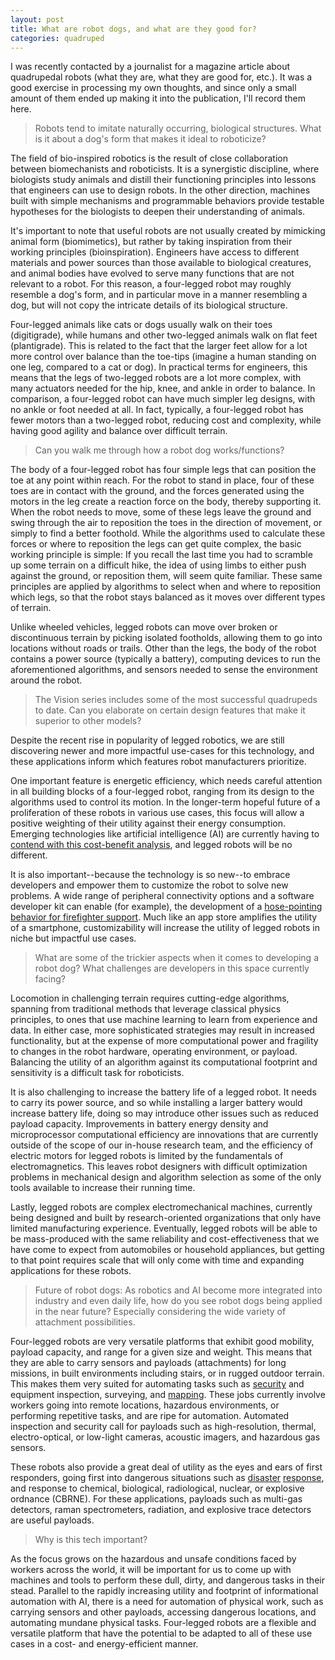 ```yaml
---
layout: post
title: What are robot dogs, and what are they good for?
categories: quadruped
---
```


I was recently contacted by a journalist for a magazine article about quadrupedal robots (what they are, what they are good for, etc.). It was a good exercise in processing my own thoughts, and since only a small amount of them ended up making it into the publication, I'll record them here.

> Robots tend to imitate naturally occurring, biological structures. What is it about a dog's form that makes it ideal to roboticize?

The field of bio-inspired robotics is the result of close collaboration between biomechanists and roboticists. It is a synergistic discipline, where biologists study animals and distill their functioning principles into lessons that engineers can use to design robots. In the other direction, machines built with simple mechanisms and programmable behaviors provide testable hypotheses for the biologists to deepen their understanding of animals.

It's important to note that useful robots are not usually created by mimicking animal form (biomimetics), but rather by taking inspiration from their working principles (bioinspiration). Engineers have access to different materials and power sources than those available to biological creatures, and animal bodies have evolved to serve many functions that are not relevant to a robot. For this reason, a four-legged robot may roughly resemble a dog's form, and in particular move in a manner resembling a dog, but will not copy the intricate details of its biological structure.

Four-legged animals like cats or dogs usually walk on their toes (digitigrade), while humans and other two-legged animals walk on flat feet (plantigrade). This is related to the fact that the larger feet allow for a lot more control over balance than the toe-tips (imagine a human standing on one leg, compared to a cat or dog). In practical terms for engineers, this means that the legs of two-legged robots are a lot more complex, with many actuators needed for the hip, knee, and ankle in order to balance. In comparison, a four-legged robot can have much simpler leg designs, with no ankle or foot needed at all. In fact, typically, a four-legged robot has fewer motors than a two-legged robot, reducing cost and complexity, while having good agility and balance over difficult terrain.

> Can you walk me through how a robot dog works/functions?

The body of a four-legged robot has four simple legs that can position the toe at any point within reach. For the robot to stand in place, four of these toes are in contact with the ground, and the forces generated using the motors in the leg create a reaction force on the body, thereby supporting it. When the robot needs to move, some of these legs leave the ground and swing through the air to reposition the toes in the direction of movement, or simply to find a better foothold. While the algorithms used to calculate these forces or where to reposition the legs can get quite complex, the basic working principle is simple: If you recall the last time you had to scramble up some terrain on a difficult hike, the idea of using limbs to either push against the ground, or reposition them, will seem quite familiar. These same principles are applied by algorithms to select when and where to reposition which legs, so that the robot stays balanced as it moves over different types of terrain.

Unlike wheeled vehicles, legged robots can move over broken or discontinuous terrain by picking isolated footholds, allowing them to go into locations without roads or trails.
Other than the legs, the body of the robot contains a power source (typically a battery), computing devices to run the aforementioned algorithms, and sensors needed to sense the environment around the robot.

> The Vision series includes some of the most successful quadrupeds to date. Can you elaborate on certain design features that make it superior to other models?

Despite the recent rise in popularity of legged robotics, we are still discovering newer and more impactful use-cases for this technology, and these applications inform which features robot manufacturers prioritize.

One important feature is energetic efficiency, which needs careful attention in all building blocks of a four-legged robot, ranging from its design to the algorithms used to control its motion. In the longer-term hopeful future of a proliferation of these robots in various use cases, this focus will allow a positive weighting of their utility against their energy consumption. Emerging technologies like artificial intelligence (AI) are currently having to [contend with this cost-benefit analysis](https://www.nature.com/articles/d41586-024-03408-z), and legged robots will be no different.

It is also important--because the technology is so new--to embrace developers and empower them to customize the robot to solve new problems. A wide range of peripheral connectivity options and a software developer kit can enable (for example), the development of a [hose-pointing behavior for firefighter support](https://www.instagram.com/p/DCHxxlOPjga/). Much like an app store amplifies the utility of a smartphone, customizability will increase the utility of legged robots in niche but impactful use cases.

> What are some of the trickier aspects when it comes to developing a robot dog? What challenges are developers in this space currently facing?

Locomotion in challenging terrain requires cutting-edge algorithms, spanning from traditional methods that leverage classical physics principles, to ones that use machine learning to learn from experience and data. In either case, more sophisticated strategies may result in increased functionality, but at the expense of more computational power and fragility to changes in the robot hardware, operating environment, or payload. Balancing the utility of an algorithm against its computational footprint and sensitivity is a difficult task for roboticists.

It is also challenging to increase the battery life of a legged robot. It needs to carry its power source, and so while installing a larger battery would increase battery life, doing so may introduce other issues such as reduced payload capacity. Improvements in battery energy density and microprocessor computational efficiency are innovations that are currently outside of the scope of our in-house research team, and the efficiency of electric motors for legged robots is  limited by the fundamentals of electromagnetics. This leaves robot designers with difficult optimization problems in mechanical design and algorithm selection as some of the only tools available to increase their running time.

Lastly, legged robots are complex electromechanical machines, currently being designed and built by research-oriented organizations that only have limited manufacturing experience. Eventually, legged robots will be able to be mass-produced with the same reliability and cost-effectiveness that we have come to expect from automobiles or household appliances, but getting to that point requires scale that will only come with time and expanding applications for these robots.

> Future of robot dogs: As robotics and AI become more integrated into industry and even daily life, how do you see robot dogs being applied in the near future? Especially considering the wide variety of attachment possibilities.

Four-legged robots are very versatile platforms that exhibit good mobility, payload capacity, and range for a given size and weight. This means that they are able to carry sensors and payloads (attachments) for long missions, in built environments including stairs, or in rugged outdoor terrain. This makes them very suited for automating tasks such as [security](https://www.tyndall.af.mil/News/Article-Display/Article/2550793/tyndall-brings-in-the-big-dogs/) and equipment inspection, surveying, and [mapping](https://youtu.be/vpVlX1z4sFs?si=J7DdRv9tut0Z1S82). These jobs currently involve workers going into remote locations, hazardous environments, or performing repetitive tasks, and are ripe for automation. Automated inspection and security call for payloads such as high-resolution, thermal, electro-optical, or low-light cameras, acoustic imagers, and hazardous gas sensors.

These robots also provide a great deal of utility as the eyes and ears of first responders, going first into dangerous situations such as [disaster](https://www.overtdefense.com/2024/01/19/japans-ground-self-defense-force-deploys-robot-dogs-to-aid-earthquake-relief-efforts/) [response](https://www.cincinnati.com/story/news/2024/11/10/daniel-carter-beard-bridge-fire-odot-uses-robodog-to-assess-damage/76126394007/), and response to chemical, biological, radiological, nuclear, or explosive ordnance (CBRNE). For these applications, payloads such as multi-gas detectors, raman spectrometers, radiation, and explosive trace detectors are useful payloads.

> Why is this tech important?

As the focus grows on the hazardous and unsafe conditions faced by workers across the world, it will be important for us to come up with machines and tools to perform these dull, dirty, and dangerous tasks in their stead. Parallel to the rapidly increasing utility and footprint of informational automation with AI, there is a need for automation of physical work, such as carrying sensors and other payloads, accessing dangerous locations, and automating mundane physical tasks. Four-legged robots are a flexible and versatile platform that have the potential to be adapted to all of these use cases in a cost- and energy-efficient manner.

